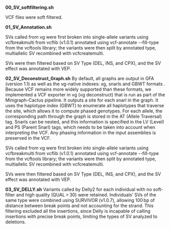 **00_SV_softfiltering.sh**

VCF files were soft filtered.

**01_SV_Annotation.sh**

SVs called from vg were first broken into single-allele variants using vcfbreakmulti from vcflib (v1.0.1) annotated using vcf-annotate --fill-type from the vcftools library; the variants were then split by annotated type, multiallelic SV recombined with vcfcreatemulti. 

SVs were then filtered based on SV Type (DEL, INS, and CPX), and the SV effect was annotated with VEP. 


**02_SV_Deconstruct_Graph.sh**
By default, all graphs are output in GFA (version 1.1) as well as the vg-native indexes: xg, snarls and GBWT formats . Because VCF remains more widely supported than these formats, we implemented a VCF exporter in vg (vg deconstruct) that is run as part of the Minigraph-Cactus pipeline. It outputs a site for each snarl in the graph. It uses the haplotype index (GBWT) to enumerate all haplotypes that traverse the site, which allows it to compute phased genotypes. For each allele, the corresponding path through the graph is stored in the AT (Allele Traversal) tag. Snarls can be nested, and this information is specified in the LV (Level) and PS (Parent Snarl) tags, which needs to be taken into account when interpreting the VCF. Any phasing information in the input assemblies is preserved in the VCF.

SVs called from vg were first broken into single-allele variants using vcfbreakmulti from vcflib (v1.0.1) annotated using vcf-annotate --fill-type from the vcftools library; the variants were then split by annotated type, multiallelic SV recombined with vcfcreatemulti. 

SVs were then filtered based on SV Type (DEL, INS, and CPX), and the SV effect was annotated with VEP. 

**03_SV_DELLY.sh**
Variants called by Delly2 for each individual with no soft-filter and high quality (QUAL > 30) were retained. Individuals’ SVs of the same type were combined using SURVIVOR (v1.0.7), allowing 100 bp of distance between break points and not accounting for the strand. This filtering excluded all the insertions, since Delly is incapable of calling insertions with precise break points, limiting the types of SV analyzed to deletions.

